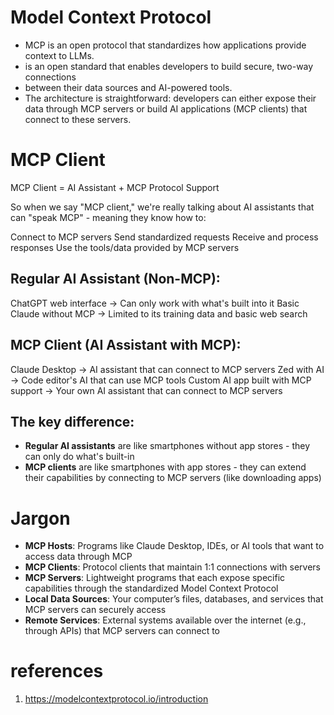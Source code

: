 # Model Context Protocol
  - MCP is an open protocol that standardizes how applications provide context to LLMs.
  - is an open standard that enables developers to build secure, two-way connections 
  - between their data sources and AI-powered tools. 
  - The architecture is straightforward: developers can either expose their data through MCP servers or build AI applications (MCP clients) that connect to these servers.

# MCP Client
MCP Client = AI Assistant + MCP Protocol Support

So when we say "MCP client," we're really talking about AI assistants that can "speak MCP" - meaning they know how to:

Connect to MCP servers
Send standardized requests
Receive and process responses
Use the tools/data provided by MCP servers

## Regular AI Assistant (Non-MCP):

ChatGPT web interface → Can only work with what's built into it
Basic Claude without MCP → Limited to its training data and basic web search

## MCP Client (AI Assistant with MCP):

Claude Desktop → AI assistant that can connect to MCP servers
Zed with AI → Code editor's AI that can use MCP tools
Custom AI app built with MCP support → Your own AI assistant that can connect to MCP servers

## The key difference:
- **Regular AI assistants** are like smartphones without app stores - they can only do what's built-in
- **MCP clients** are like smartphones with app stores - they can extend their capabilities by connecting to MCP servers (like downloading apps)

# Jargon

- **MCP Hosts**: Programs like Claude Desktop, IDEs, or AI tools that want to access data through MCP
- **MCP Clients**: Protocol clients that maintain 1:1 connections with servers
- **MCP Servers**: Lightweight programs that each expose specific capabilities through the standardized Model Context Protocol
- **Local Data Sources**: Your computer’s files, databases, and services that MCP servers can securely access
- **Remote Services**: External systems available over the internet (e.g., through APIs) that MCP servers can connect to


# references
1. https://modelcontextprotocol.io/introduction